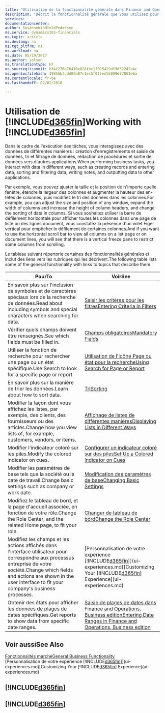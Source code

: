 ```yaml
---
title: "Utilisation de la fonctionnalité générale dans Finance and Operations, Business edition | Microsoft Docs"
description: "Décrit la fonctionnalité générale que vous utilisez pour interagir avec des données dans Finance and Operations, Business edition, par exemple entrer les valeurs, trier les données, et modifier les vues."
services: 
documentationcenter: 
author: SusanneWindfeldPedersen
ms.service: dynamics365-financials
ms.topic: article
ms.devlang: na
ms.tgt_pltfrm: na
ms.workload: na
ms.date: 05/29/2017
ms.author: solsen
ms.translationtype: HT
ms.sourcegitcommit: b34f276a764f0e828fbc1f015429df9852242a4c
ms.openlocfilehash: 19856bfcdd09a87c1ec5f0ffed55099d77851e6a
ms.contentlocale: fr-be
ms.lasthandoff: 02/02/2018

---
```

# <a name="working-with-included365finincludesd365finmdmd"></a><span data-ttu-id="002e0-103">Utilisation de [!INCLUDE[d365fin](includes/d365fin_md.md)]</span><span class="sxs-lookup"><span data-stu-id="002e0-103">Working with [!INCLUDE[d365fin](includes/d365fin_md.md)]</span></span>
<span data-ttu-id="002e0-104">Dans le cadre de l'exécution des tâches, vous interagissez avec des données de différentes manières : création d'enregistrements et saisie de données, tri et filtrage de données, rédaction de procédures et sortie de données vers d'autres applications.</span><span class="sxs-lookup"><span data-stu-id="002e0-104">When performing business tasks, you interact with data in different ways, such as creating records and entering data, sorting and filtering data, writing notes, and outputting data to other applications.</span></span>

<span data-ttu-id="002e0-105">Par exemple, vous pouvez ajuster la taille et la position de n'importe quelle fenêtre, étendre la largeur des colonnes et augmenter la hauteur des en-têtes de colonnes, puis modifiez le tri des données dans les colonnes.</span><span class="sxs-lookup"><span data-stu-id="002e0-105">For example, you can adjust the size and position of any window, expand the width of columns and increase the height of column headers, and change the sorting of data in columns.</span></span> <span data-ttu-id="002e0-106">Si vous souhaitez utiliser la barre de défilement horizontale pour afficher toutes les colonnes dans une page de liste ou des lignes document, vous constatez la présence d'un volet Figer vertical pour empêcher le défilement de certaines colonnes.</span><span class="sxs-lookup"><span data-stu-id="002e0-106">And if you want to use the horizontal scroll bar to view all columns on a list page or on document lines, you will see that there is a vertical freeze pane to restrict some columns from scrolling.</span></span>

<span data-ttu-id="002e0-107">Le tableau suivant répertorie certaines des fonctionnalités générales et inclut des liens vers les rubriques qui les décrivent.</span><span class="sxs-lookup"><span data-stu-id="002e0-107">The following table lists some of the general functionality with links to topics that describe them.</span></span>

| <span data-ttu-id="002e0-108">Pour</span><span class="sxs-lookup"><span data-stu-id="002e0-108">To</span></span> | <span data-ttu-id="002e0-109">Voir</span><span class="sxs-lookup"><span data-stu-id="002e0-109">See</span></span> |
| --- | --- |
| <span data-ttu-id="002e0-110">En savoir plus sur l'inclusion de symboles et de caractères spéciaux lors de la recherche de données.</span><span class="sxs-lookup"><span data-stu-id="002e0-110">Read about including symbols and special characters when searching for data.</span></span> |[<span data-ttu-id="002e0-111">Saisir les critères pour les filtres</span><span class="sxs-lookup"><span data-stu-id="002e0-111">Entering Criteria in Filters</span></span>](ui-enter-criteria-filters.md) |
| <span data-ttu-id="002e0-112">Vérifier quels champs doivent être renseignés.</span><span class="sxs-lookup"><span data-stu-id="002e0-112">See which fields must be filled in.</span></span> |[<span data-ttu-id="002e0-113">Champs obligatoires</span><span class="sxs-lookup"><span data-stu-id="002e0-113">Mandatory Fields</span></span>](ui-mandatory-fields.md) |
| <span data-ttu-id="002e0-114">Utiliser la fonction de recherche pour rechercher une page ou un état spécifique.</span><span class="sxs-lookup"><span data-stu-id="002e0-114">Use Search to look for a specific page or report.</span></span> |[<span data-ttu-id="002e0-115">Utilisation de l'icône Page ou état pour la recherche</span><span class="sxs-lookup"><span data-stu-id="002e0-115">Using Search for Page or Report</span></span>](ui-search.md) |
| <span data-ttu-id="002e0-116">En savoir plus sur la manière de trier les données.</span><span class="sxs-lookup"><span data-stu-id="002e0-116">Learn about how to sort data.</span></span> |[<span data-ttu-id="002e0-117">Tri</span><span class="sxs-lookup"><span data-stu-id="002e0-117">Sorting</span></span>](ui-sorting.md) |
| <span data-ttu-id="002e0-118">Modifier la façon dont vous affichez les listes, par exemple, des clients, des fournisseurs ou des articles.</span><span class="sxs-lookup"><span data-stu-id="002e0-118">Change how you view lists of, for example, customers, vendors, or items.</span></span> |[<span data-ttu-id="002e0-119">Affichage de listes de différentes manières</span><span class="sxs-lookup"><span data-stu-id="002e0-119">Displaying Lists in Different Ways</span></span>](across-display-lists-different-views.md) |
| <span data-ttu-id="002e0-120">Modifier l'indicateur coloré sur les piles.</span><span class="sxs-lookup"><span data-stu-id="002e0-120">Modify the colored indicator on cues.</span></span> |[<span data-ttu-id="002e0-121">Configurer un indicateur coloré sur des piles</span><span class="sxs-lookup"><span data-stu-id="002e0-121">Set Up a Colored Indicator on Cues</span></span>](ui-how-setup-colored-indicator-cues.md) |
| <span data-ttu-id="002e0-122">Modifier les paramètres de base tels que la société ou la date de travail.</span><span class="sxs-lookup"><span data-stu-id="002e0-122">Change basic settings such as company or work date.</span></span> |[<span data-ttu-id="002e0-123">Modification des paramètres de base</span><span class="sxs-lookup"><span data-stu-id="002e0-123">Changing Basic Settings</span></span>](ui-change-basic-settings.md) |
| <span data-ttu-id="002e0-124">Modifiez le tableau de bord, et la page d'accueil associée, en fonction de votre rôle.</span><span class="sxs-lookup"><span data-stu-id="002e0-124">Change the Role Center, and the related Home page, to fit your role.</span></span> |[<span data-ttu-id="002e0-125">Changer de tableau de bord</span><span class="sxs-lookup"><span data-stu-id="002e0-125">Change the Role Center</span></span>](change-role.md) |
| <span data-ttu-id="002e0-126">Modifiez les champs et les actions affichés dans l'interface utilisateur pour correspondre aux processus entreprise de votre société.</span><span class="sxs-lookup"><span data-stu-id="002e0-126">Change which fields and actions are shown in the user interface to fit your company's business processes.</span></span> |<span data-ttu-id="002e0-127">[Personnalisation de votre expérience [!INCLUDE[d365fin](includes/d365fin_md.md)]](ui-experiences.md)</span><span class="sxs-lookup"><span data-stu-id="002e0-127">[Customizing Your [!INCLUDE[d365fin](includes/d365fin_md.md)] Experience](ui-experiences.md)</span></span> |
| <span data-ttu-id="002e0-128">Obtenir des états pour afficher les données de plages de dates spécifiques.</span><span class="sxs-lookup"><span data-stu-id="002e0-128">Get reports to show data from specific date ranges.</span></span> |[<span data-ttu-id="002e0-129">Saisie de plages de dates dans Finance and Operations, Business edition</span><span class="sxs-lookup"><span data-stu-id="002e0-129">Entering Date Ranges in Finance and Operations, Business edition </span></span>](ui-enter-date-ranges.md) |

## <a name="see-also"></a><span data-ttu-id="002e0-130">Voir aussi</span><span class="sxs-lookup"><span data-stu-id="002e0-130">See Also</span></span>
[<span data-ttu-id="002e0-131">Fonctionnalités marché</span><span class="sxs-lookup"><span data-stu-id="002e0-131">General Business Functionality</span></span>](ui-across-business-areas.md)  
<span data-ttu-id="002e0-132">[Personnalisation de votre expérience [!INCLUDE[d365fin](includes/d365fin_md.md)]](ui-experiences.md)</span><span class="sxs-lookup"><span data-stu-id="002e0-132">[Customizing Your [!INCLUDE[d365fin](includes/d365fin_md.md)] Experience](ui-experiences.md)</span></span>  

## [!INCLUDE[d365fin](includes/free_trial_md.md)]  
## [!INCLUDE[d365fin](includes/training_link_md.md)]


